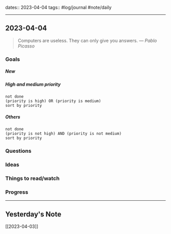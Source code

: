 dates:: 2023-04-04
tags:: #log/journal #note/daily 

---
## 2023-04-04

> Computers are useless. They can only give you answers.
> — <cite>Pablo Picasso</cite>

### Goals 

##### New



##### High and medium priority

```tasks
not done
(priority is high) OR (priority is medium)
sort by priority
```

##### Others

```tasks
not done
(priority is not high) AND (priority is not medium)
sort by priority
```

### Questions



### Ideas



### Things to read/watch



### Progress




---
## Yesterday's Note

[[2023-04-03]]


